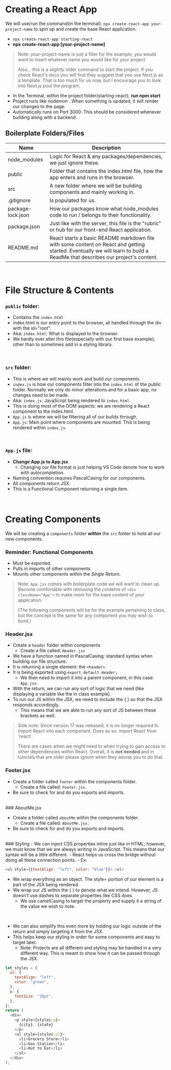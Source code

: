 # Creating a React App

We will use/run the command(in the terminal):
`npx create-react-app your-project-name`
to spin up and create the base React application.

- `npx create-react-app starting-react`
- **npx create-react-app [your-project-name]**

> Note: your-project-name is just a filler for the example, you would want to insert whatever name you would like for your project.
>
> Also... this is a _slightly_ older command to start the project. If you check React's docs you will find they suggest that you use Next.js as a template. That is too much for us now, but I encourage you to look into Next.js post the program.
> <br>

- In the Terminal, within the project folder(starting-react), **run npm start**
- Project runs like nodemon . When something is updated, it will render our changes to the page.
- Automatically runs on Port 3000: This should be considered whenever building along with a backend.

## Boilerplate Folders/Files

| Name              | Description                                                                                                                                                                |
| ----------------- | -------------------------------------------------------------------------------------------------------------------------------------------------------------------------- |
| node_modules      | Logic for React & any packages/dependencies, we just ignore these.                                                                                                         |
| public            | Folder that contains the index.html file, how the app enters and runs in the browser.                                                                                      |
| src               | A new folder where we will be building components and mainly working in.                                                                                                   |
| .gitignore        | Is populated for us.                                                                                                                                                       |
| package-lock.json | How our packages know what node_modules code to run / belongs to their functionality.                                                                                      |
| package.json      | Just like with the server, this file is the "rubric" or hub for our front-end React application.                                                                           |
| README.md         | React starts a basic README markdown file with some content on React and getting started. Eventually we will learn to build a ReadMe that describes our project's content. |

<br>

# File Structure & Contents

### `public` folder:

- Contains the `index.html`
- index.html is our entry point to the browser, all handled through the div with the id="root".
- Aka: `index.html`: What is displayed to the browser.
- We hardly ever alter this file(especially with our first base example), other than to sometimes add in a styling library.

<br>

### `src` folder:

- This is where we will mainly work and build our components.
- `index.js` is how our components filter into the `index.html` of the public folder. Normally we only do minor alterations and for a basic app, no changes need to be made.
- Aka: `index.js`: JavaScript being rendered to `index.html`.
- This is doing most of the DOM aspects: we are rendering a React component to the index.html.
- `App.js` is where we will be filtering all of our builds through.
- `App.js`: Main point where components are mounted. This is being rendered within `index.js`.

<br>

### `App.js` file:

- **Change App.js to App.jsx**
  - Changing our file format is just helping VS Code denote how to work with autocompletion.
- Naming convention requires PascalCasing for our components.
- All components return JSX.
- This is a Functional Component returning a single item.

<br>

# Creating Components

We will be creating a `components` folder **within** the `src` folder to hold all our new components.

### Reminder: Functional Components

- Must be exported.
- Pulls in imports of other components.
- Mounts other components within the _Single Return_.

> Note: `App.jsx` comes with boilerplate code we will want to clean up. Become comfortable with removing the contents of `<div className="App">` to make room for the base content of _your_ application.
>
> (The following components will be for the example pertaining to class, but the concept is the same for any component you may wish to build.)
> <br>

### Header.jsx

- Create a `header` folder within components
  - Create a file called: `Header.jsx`
- We have a function named in PascalCasing: standard syntax when building our file structure.
- It is returning a single element: the `<header>`.
- It is being exported using `export default Header;`.
  - We then need to import it into a parent component, in this case: `App.jsx`.
- With the return, we can run any sort of logic that we need (like displaying a variable like the in class example).
- To run our JS within the JSX, we need to include the { } so that the JSX responds accordingly.
  - This means that we are able to run any sort of JS between these brackets as well.

> Side note: Since version 17 was released, it is no longer required to import React into each component. Does as so: import React from 'react'.
>
> There are cases when we might need to when trying to gain access to other dependencies within React. Overall, it is **not needed** and in tutorials that are older please ignore when they advise you to do that.
> <br>

### Footer.jsx

- Create a folder called `footer` within the components folder.
  - Create a file called: `Footer.jsx.`
- Be sure to check for and do you exports and imports.

<br>### AboutMe.jsx

- Create a folder called `aboutMe` within the components folder.
  - Create a file called: `AboutMe.jsx.`
- Be sure to check for and do you exports and imports.

<br>
### Styling 
- We can inject CSS properties inline just like in HTML; however, we must know that we are always writing in JavaScript. This means that our syntax will be a little different.
- React helps us cross the bridge without doing all these connection points.
- Ex:

```js
<ul style={{textAlign: "left", color: "blue"}}> <ul>
```

- We wrap everything as an object. The style= portion of our element is a part of the JSX being rendered.
- We wrap our JS within the { } to denote what we intend. However, JS doesn't use dashes to separate properties like CSS does.
  - We use camelCasing to target the property and supply it a string of the value we wish to note.

<br>

- We can also simplify this even more by holding our logic outside of the return and simply targeting it from the JSX.
- This helps keep our styling in order for some components and easy to target later.
  - Note: Projects are all different and styling may be handled in a very different way. This is meant to show how it can be passed through the JSX.

```js
let styles = {
  ul: {
    textAlign: "left",
    color: "green",
  },
  p: {
    fontSize: "20pt",
  },
};
return (
  <div>
    <p style={styles.p}>
      {city}, {state}
    </p>
    <ul style={styles.ul}>
      <li>Grocery Store</li>
      <li>Gas Station</li>
      <li>Out to Eat</li>
    </ul>
  </div>
);
```
